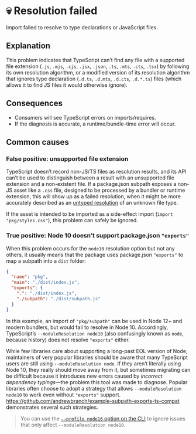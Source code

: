 # 💀 Resolution failed

Import failed to resolve to type declarations or JavaScript files.

## Explanation

This problem indicates that TypeScript can’t find any file with a supported file extension (`.js`, `.mjs`, `.cjs`, `.jsx`, `.json`, `.ts`, `.mts`, `.cts`, `.tsx`) by following its own resolution algorithm, or a modified version of its resolution algorithm that ignores type declaration (`.d.ts`, `.d.mts`, `.d.cts`, `.d.*.ts`) files (which allows it to find JS files it would otherwise ignore).

## Consequences

* Consumers will see TypeScript errors on imports/requires.
* If the diagnosis is accurate, a runtime/bundle-time error will occur.

## Common causes

### False positive: unsupported file extension

TypeScript doesn’t record non-JS/TS files as resolution results, and its API can’t be used to distinguish between a result with an unsupported file extension and a non-existent file. If a package.json subpath exposes a non-JS asset like a `.css` file, designed to be processed by a bundler or runtime extension, this will show up as a failed resolution, when it might be more accurately described as an [untyped resolution](./UntypedResolution.md) of an unknown file type.

If the asset is intended to be imported as a side-effect import (`import "pkg/styles.css"`), this problem can safely be ignored.

### True positive: Node 10 doesn’t support package.json `"exports"`

When this problem occurs for the `node10` resolution option but not any others, it usually means that the package uses package.json `"exports"` to map a subpath into a `dist` folder:

```json
{
  "name": "pkg",
  "main": "./dist/index.js",
  "exports": {
    ".": "./dist/index.js",
    "./subpath": "./dist/subpath.js"
  }
}
```

In this example, an import of `"pkg/subpath"` can be used in Node 12+ and modern bundlers, but would fail to resolve in Node 10. Accordingly, TypeScript’s `--moduleResolution node10` (also confusingly known as `node`, because history) does not resolve `"exports"` either.

While few libraries care about supporting a long-past EOL version of Node, maintainers of very popular libraries should be aware that many TypeScript users are still using `--moduleResolution node`. If they aren’t literally using Node 10, they really should move away from it, but sometimes migrating can be difficult because it introduces new errors caused by _incorrect dependency typings_—the problem this tool was made to diagnose. Popular libraries often choose to adopt a strategy that allows `--moduleResolution node10` to work even without `"exports"` support. https://github.com/andrewbranch/example-subpath-exports-ts-compat demonstrates several such strategies.


> You can use the [`--profile node16` option on the CLI](https://github.com/arethetypeswrong/arethetypeswrong.github.io/tree/main/packages/cli#profiles) to ignore issues that only affect `--moduleResolution node10`.
